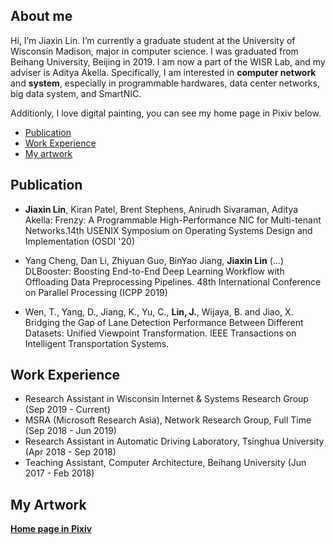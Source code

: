 
<meta http-equiv="X-UA-Compatible" content="IE=Edge,chrome=1">

## About me

Hi, I’m Jiaxin Lin. I’m currently a graduate student at the University of Wisconsin Madison, major in computer science. I was graduated from Beihang University, Beijing in 2019. I am now a part of the WISR Lab, and my adviser is Aditya Akella. Specifically, I am interested in **computer network** and **system**, especially in programmable hardwares, data center networks, big data system, and SmartNIC.

Additionly, I love digital painting, you can see my home page in Pixiv below.
- [Publication](#Publication)
- [Work Experience](#Work-Experience) 
- [My artwork](#my-artwork) 

## Publication

- **Jiaxin Lin**, Kiran Patel, Brent Stephens, Anirudh Sivaraman, Aditya Akella: Frenzy: A Programmable High-Performance NIC for Multi-tenant Networks.14th USENIX Symposium on Operating Systems Design and Implementation (OSDI '20)

- Yang Cheng, Dan Li, Zhiyuan Guo, BinYao Jiang, **Jiaxin Lin** (…) DLBooster: Boosting End-to-End Deep Learning Workflow with Offloading Data Preprocessing Pipelines. 48th International Conference on Parallel Processing (ICPP 2019)

- Wen, T., Yang, D., Jiang, K., Yu, C., **Lin, J.**, Wijaya, B. and Jiao, X. Bridging the Gap of Lane Detection Performance Between Different Datasets: Unified Viewpoint Transformation. IEEE Transactions on Intelligent Transportation Systems.

## Work Experience
- Research Assistant in Wisconsin Internet & Systems Research Group (Sep 2019 - Current)
- MSRA (Microsoft Research Asia), Network Research Group, Full Time (Sep 2018 - Jun 2019)
- Research Assistant in Automatic Driving Laboratory, Tsinghua University (Apr 2018 - Sep 2018)   
- Teaching Assistant, Computer Architecture, Beihang University (Jun 2017 - Feb 2018)


## My Artwork

[**Home page in Pixiv**](https://www.pixiv.net/users/4821145)

